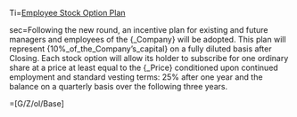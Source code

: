 Ti=<a href="https://thegalionproject.com/term-sheet#part-leaver">Employee Stock Option Plan</a>


sec=Following the new round, an incentive plan for existing and future managers and employees of the {_Company} will be adopted. This plan will represent {10%_of_the_Company’s_capital} on a fully diluted basis after Closing. Each stock option will allow its holder to subscribe for one ordinary share at a price at least equal to the {_Price} conditioned upon continued employment and standard vesting terms: 25% after one year and the balance on a quarterly basis over the following three years.

=[G/Z/ol/Base]

